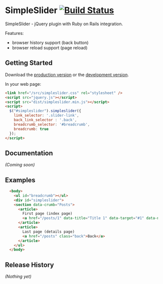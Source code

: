 # SimpleSlider [![Build Status](https://secure.travis-ci.org/vlewin/jquery.simpleslider.png?branch=master)](https://travis-ci.org/vlewin/jquery.simpleslider)

SimpleSlider - jQuery plugin with Ruby on Rails integration. 

Features:
* browser history support (back button)
* browser reload support (page reload)

## Getting Started
Download the [production version][min] or the [development version][max].

[min]: https://raw.github.com/vlewin/jquery.simpleslider/master/dist/simpleslider.min.js
[max]: https://raw.github.com/vlewin/jquery.simpleslider/master/dist/simpleslider.js

In your web page:

```html
<link href="/src/simpleslider.css" rel="stylesheet" />
<script src="jquery.js"></script>
<script src="dist/simpleslider.min.js"></script>
<script>
  $("#simpleslider").simpleslider({
    link_selector: '.slider-link',
    back_link_selector : '.back',
    breadcrumb_selector: '#breadcrumb',
    breadcrumb: true
  });
</script>
```

## Documentation
_(Coming soon)_

## Examples
```html
  <body>
    <ul id="breadcrumb"></ul>
    <div id="simpleslider">
    <section data-crumb="Posts">
      <article>
        First page (index page)
        <a href="/posts/1" data-title="Title 1" data-target="#1" data-no-turbolink="true" data-id="1" class="slink">Show</a>
      </article>
      <article>
        Last page (details page)
        <a href="/posts" class="back">Back</a>
      </article>
    </ul>
  </body>
```

## Release History
_(Nothing yet)_

